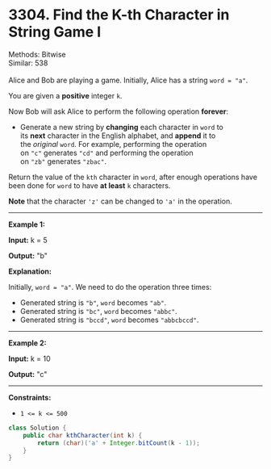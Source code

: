 # 3304. Find the K-th Character in String Game I  

  Methods: Bitwise </br> Similar: 538 </br> </br>Alice and Bob are playing a game. Initially, Alice has a string `word = "a"`.

You are given a **positive** integer `k`.

Now Bob will ask Alice to perform the following operation **forever**:

- Generate a new string by **changing** each character in `word` to its **next** character in the English alphabet, and **append** it to the *original* `word`.
For example, performing the operation on `"c"` generates `"cd"` and performing the operation on `"zb"` generates `"zbac"`.

Return the value of the `kth` character in `word`, after enough operations have been done for `word` to have **at least** `k` characters.

**Note** that the character `'z'` can be changed to `'a'` in the operation.

---

**Example 1:**

**Input:** k = 5

**Output:** "b"

**Explanation:**

Initially, `word = "a"`. We need to do the operation three times:

- Generated string is `"b"`, `word` becomes `"ab"`.
- Generated string is `"bc"`, `word` becomes `"abbc"`.
- Generated string is `"bccd"`, `word` becomes `"abbcbccd"`.
---

**Example 2:**

**Input:** k = 10

**Output:** "c"

---

**Constraints:**

- `1 <= k <= 500`
```java
class Solution {
    public char kthCharacter(int k) {
        return (char)('a' + Integer.bitCount(k - 1));
    }
}
```

